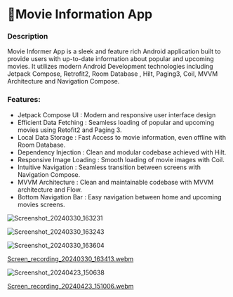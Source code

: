 # 🎥Movie Information App

### Description

Movie Informer App is a sleek and feature rich Android application built to provide users with up-to-date information about popular and upcoming movies.
It utilizes modern Android Development technologies including Jetpack Compose, Retrofit2, Room Database , Hilt, Paging3, Coil, MVVM Architecture and Navigation Compose.

### Features:

- Jetpack Compose UI : Modern and responsive user interface design
- Efficient Data Fetching : Seamless loading of popular and upcoming movies using Retofit2 and Paging 3.
- Local Data Storage : Fast Access to movie information, even offline with Room Database.
- Dependency Injection : Clean and modular codebase achieved with Hilt.
- Responsive Image Loading : Smooth loading of movie images with Coil.
- Intuitive Navigation : Seamless transition between screens with Navigation Compose.
- MVVM Architecture : Clean and maintainable codebase with MVVM architecture and Flow.
- Bottom Navigation Bar : Easy navigation between home and upcoming movies screens.

![Screenshot_20240330_163231](https://github.com/MohdSaveen/MovieInformer/assets/86509885/9442d58e-1d4b-48af-a6d2-ed5c13d5b988)


![Screenshot_20240330_163243](https://github.com/MohdSaveen/MovieInformer/assets/86509885/8b687d9b-6e2c-4a7b-bd31-6e5c06242381)


![Screenshot_20240330_163604](https://github.com/MohdSaveen/MovieInformer/assets/86509885/fcb55628-81cf-46d2-b314-7166d4806919)


[Screen_recording_20240330_163413.webm](https://github.com/MohdSaveen/MovieInformer/assets/86509885/9327c06c-715b-43b4-867e-08cf7a56d0d6)

![Screenshot_20240423_150638](https://github.com/MohdSaveen/MovieInformer/assets/86509885/eb442221-3fcf-418b-ac61-4b6150a8e4f3)


[Screen_recording_20240423_151006.webm](https://github.com/MohdSaveen/MovieInformer/assets/86509885/f45dd494-103a-46b3-97cd-b424def0e083)

